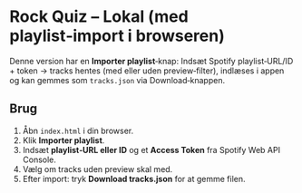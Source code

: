 # Rock Quiz – Lokal (med playlist‑import i browseren)

Denne version har en **Importer playlist**‑knap: Indsæt Spotify playlist‑URL/ID + token → tracks hentes (med eller uden preview‑filter), indlæses i appen og kan gemmes som `tracks.json` via Download‑knappen.

## Brug
1. Åbn `index.html` i din browser.
2. Klik **Importer playlist**.
3. Indsæt **playlist‑URL eller ID** og et **Access Token** fra Spotify Web API Console.
4. Vælg om tracks uden preview skal med.
5. Efter import: tryk **Download tracks.json** for at gemme filen.
